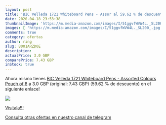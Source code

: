 ```yaml
---
layout: post
title: 'BIC Velleda 1721 Whiteboard Pens - Assor al 59.62 % de descuento'
date: 2020-04-18 23:53:38
thumbnailImage: 'https://m.media-amazon.com/images/I/51ggvfWVW4L._SL200_.jpg'
images: [ 'https://m.media-amazon.com/images/I/51ggvfWVW4L._SL200_.jpg' ]
comments: true
category: ofertas
author: ring
slug: B001ARZD0E
description:
actualPrice: 3.0 GBP
comparePrice: 7.43 GBP
inStock: true
---
```


Ahora mismo tienes [BIC Velleda 1721 Whiteboard Pens - Assorted Colours  Pouch of 8](https://www.amazon.com/dp/B001ARZD0E/?tag=redken08-20) a 3.0 GBP (original: 7.43 GBP) (59.62 %  de descuento) en el siguiente enlace!

[![](https://m.media-amazon.com/images/I/51ggvfWVW4L._SL200_.jpg)](https://www.amazon.com/dp/B001ARZD0E/?tag=redken08-20)

[Visítala!!!](https://www.amazon.com/dp/B001ARZD0E/?tag=redken08-20)

[Consulta otras ofertas en nuestro canal de telegram](https://t.me/s/ofertas25)
